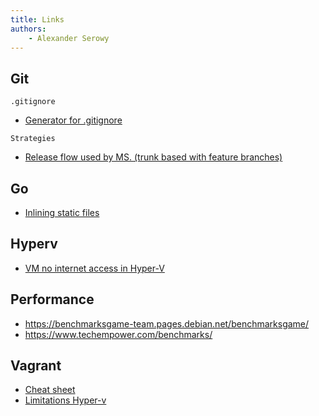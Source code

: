```yaml
---
title: Links
authors:
    - Alexander Serowy
---
```


## Git

`.gitignore`

- [Generator for .gitignore](http://www.gitignore.io/)

`Strategies`

- [Release flow used by MS. (trunk based with feature branches)](https://docs.microsoft.com/en-us/azure/devops/learn/devops-at-microsoft/use-git-microsoft)

## Go

- [Inlining static files](https://github.com/markbates/pkger)

## Hyperv

- [VM no internet access in Hyper-V](https://www.isunshare.com/blog/fix-vm-no-internet-access-hyper-v-windows-10-2018/)

## Performance

- <https://benchmarksgame-team.pages.debian.net/benchmarksgame/>
- <https://www.techempower.com/benchmarks/>

## Vagrant

- [Cheat sheet](https://gist.github.com/wpscholar/a49594e2e2b918f4d0c4#file-vagrant-cheat-sheet-md)
- [Limitations Hyper-v](https://www.vagrantup.com/docs/providers/hyperv/limitations)
